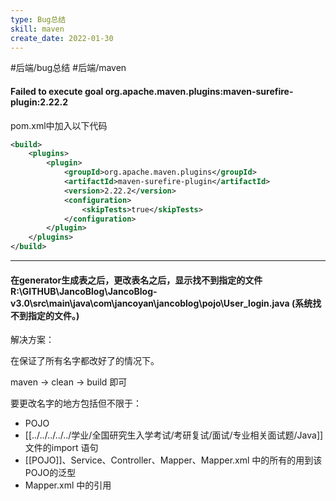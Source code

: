 ```yaml
---
type: Bug总结
skill: maven
create_date: 2022-01-30
---
```


#后端/bug总结 #后端/maven


####  Failed to execute goal org.apache.maven.plugins:maven-surefire-plugin:2.22.2

pom.xml中加入以下代码

```xml
<build>
    <plugins>
        <plugin>
            <groupId>org.apache.maven.plugins</groupId>
            <artifactId>maven-surefire-plugin</artifactId>
            <version>2.22.2</version>
            <configuration>
                <skipTests>true</skipTests>
            </configuration>
        </plugin>
    </plugins>
</build>
```

---
#### 在generator生成表之后，更改表名之后，显示找不到指定的文件R:\GITHUB\JancoBlog\JancoBlog-v3.0\src\main\java\com\jancoyan\jancoblog\pojo\User_login.java (系统找不到指定的文件。)

解决方案：

在保证了所有名字都改好了的情况下。

maven → clean → build 即可

要更改名字的地方包括但不限于：

-   POJO
-   [[../../../../../学业/全国研究生入学考试/考研复试/面试/专业相关面试题/Java]]文件的import 语句
-   [[POJO]]、Service、Controller、Mapper、Mapper.xml 中的所有的用到该POJO的泛型
-   Mapper.xml 中的引用